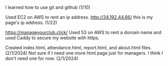 I learned how to use git and github (1/10)

Used EC2 on AWS to rent an ip address.
http://34.192.44.66/ this is my page's ip address. (1/22)

https://manageyourclub.click/
Used 53 on AWS to rent a domain name and used Caddy to secure my website with https.

Created index.html, attendance.html, report.html, and about.html files. (2/1/2024)
Not sure if I need one more html page just for managers. I think I don't need one for now. (2/1/2024)
